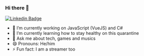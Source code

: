 ### Hi there 👋

[![Linkedin Badge](https://img.shields.io/badge/-miguelmachado-blue?style=flat-square&logo=Linkedin&logoColor=white&link=https://www.linkedin.com/in/miguel-machado/)](https://www.linkedin.com/in/miguel-machado/)

- 🔭 I’m currently working on JavaScript (VueJS) and C#
- 🌱 I’m currently learning how to stay healthy on this quarantine
- 💬 Ask me about tech, games and musics
- 😄 Pronouns: He/him
- ⚡ Fun fact: I am a streamer too
